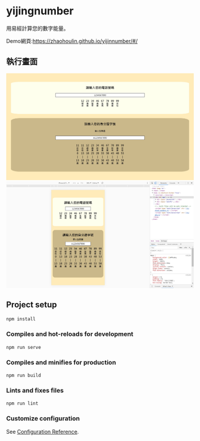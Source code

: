 # yijingnumber
用易經計算您的數字能量。

Demo網頁:https://zhaohoulin.github.io/yijinnumber/#/

## 執行畫面
![image](demo/1.jpg)
![image](demo/2.jpg)

## Project setup
```
npm install
```

### Compiles and hot-reloads for development
```
npm run serve
```

### Compiles and minifies for production
```
npm run build
```

### Lints and fixes files
```
npm run lint
```

### Customize configuration
See [Configuration Reference](https://cli.vuejs.org/config/).


